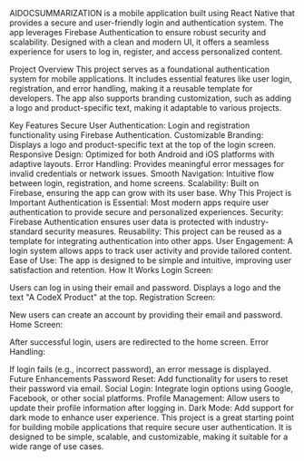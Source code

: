 
AIDOCSUMMARIZATION is a mobile application built using React Native that provides a secure and user-friendly login and authentication system. The app leverages Firebase Authentication to ensure robust security and scalability. Designed with a clean and modern UI, it offers a seamless experience for users to log in, register, and access personalized content.

Project Overview
This project serves as a foundational authentication system for mobile applications. It includes essential features like user login, registration, and error handling, making it a reusable template for developers. The app also supports branding customization, such as adding a logo and product-specific text, making it adaptable to various projects.

Key Features
Secure User Authentication: Login and registration functionality using Firebase Authentication.
Customizable Branding: Displays a logo and product-specific text at the top of the login screen.
Responsive Design: Optimized for both Android and iOS platforms with adaptive layouts.
Error Handling: Provides meaningful error messages for invalid credentials or network issues.
Smooth Navigation: Intuitive flow between login, registration, and home screens.
Scalability: Built on Firebase, ensuring the app can grow with its user base.
Why This Project is Important
Authentication is Essential: Most modern apps require user authentication to provide secure and personalized experiences.
Security: Firebase Authentication ensures user data is protected with industry-standard security measures.
Reusability: This project can be reused as a template for integrating authentication into other apps.
User Engagement: A login system allows apps to track user activity and provide tailored content.
Ease of Use: The app is designed to be simple and intuitive, improving user satisfaction and retention.
How It Works
Login Screen:

Users can log in using their email and password.
Displays a logo and the text "A CodeX Product" at the top.
Registration Screen:

New users can create an account by providing their email and password.
Home Screen:

After successful login, users are redirected to the home screen.
Error Handling:

If login fails (e.g., incorrect password), an error message is displayed.
Future Enhancements
Password Reset: Add functionality for users to reset their password via email.
Social Login: Integrate login options using Google, Facebook, or other social platforms.
Profile Management: Allow users to update their profile information after logging in.
Dark Mode: Add support for dark mode to enhance user experience.
This project is a great starting point for building mobile applications that require secure user authentication. It is designed to be simple, scalable, and customizable, making it suitable for a wide range of use cases.
